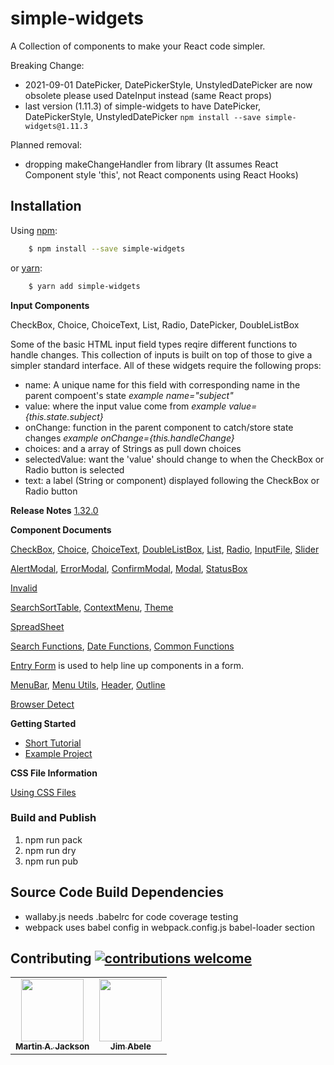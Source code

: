 # simple-widgets

A Collection of components to make your React code simpler.

Breaking Change:

- 2021-09-01   DatePicker, DatePickerStyle, UnstyledDatePicker are now obsolete  please used DateInput instead (same React props)
- last version (1.11.3) of simple-widgets to have DatePicker, DatePickerStyle, UnstyledDatePicker `npm install --save simple-widgets@1.11.3`

Planned removal:

- dropping makeChangeHandler from library (It assumes React Component style 'this', not React components using React Hooks)

## Installation

Using [npm](https://www.npmjs.com/):

```bash
    $ npm install --save simple-widgets
```

   or [yarn](https://yarnpkg.com/en/docs/migrating-from-npm):

```bash
    $ yarn add simple-widgets
```

__**Input Components**__

CheckBox, Choice, ChoiceText, List, Radio, DatePicker, DoubleListBox

Some of the basic HTML input field types reqire different functions to handle changes.
This collection of inputs is built on top of those to give a simpler standard interface.
All of these widgets require the following props:

- name: A unique name for this field with corresponding name in the parent compoent's state _example name="subject"_
- value: where the input value come from  _example value={this.state.subject}_
- onChange: function in the parent component to catch/store state changes _example onChange={this.handleChange}_
- choices: and a array of Strings as pull down choices
- selectedValue: want the 'value' should change to when the CheckBox or Radio button is selected
- text: a label (String or component) displayed following the CheckBox or Radio button

__**Release Notes**__
[1.32.0](docs/releases/release1.32.0.md)

__**Component Documents**__

[CheckBox](docs/CheckBox-Example.md), [Choice](docs/Choice-Example.md), [ChoiceText](docs/ChoiceText.md), [DoubleListBox](docs/DoubleListBox.md),  [List](docs/List.md), [Radio](docs/Radio-Example.md), [InputFile](docs/InputFile.md), [Slider](docs/Slider.md)

[AlertModal](docs/AlertModal.md), [ErrorModal](docs/ErrorModal.md), [ConfirmModal](docs/ConfirmModal.md), [Modal](docs/Modal.md), [StatusBox](docs/StatusBox.md)

[Invalid](docs/Invalid.md)

[SearchSortTable](docs/SearchSortTable.md), [ContextMenu](docs/ContextMenu.md), [Theme](docs/Theme.md)

[SpreadSheet](docs/SpreadSheet.md)

[Search Functions](docs/SearchFunct.md), [Date Functions](docs/DateFunct.md), [Common Functions](docs/Common.md)

[Entry Form](docs/EntryForm.md) is used to help line up components in a form.

[MenuBar](docs/MenuBar.md), [Menu Utils](docs/MenuUtils.md), [Header](docs/Header.md), [Outline](docs/Outline.md)

[Browser Detect](docs/BrowserDetect.md)

__**Getting Started**__

- [Short Tutorial](GettingStarted.md)
- [Example Project](https://github.com/martinjackson/simple-widgets-sample)

__**CSS File Information**__

[Using CSS Files](docs/UsingCSS.md)

### Build and Publish

1. npm run pack
2. npm run dry
3. npm run pub

## Source Code Build Dependencies

- wallaby.js needs .babelrc for code coverage testing
- webpack uses babel config in webpack.config.js babel-loader section

## Contributing [![contributions welcome](https://img.shields.io/badge/contributions-welcome-brightgreen.svg?style=flat)](https://github.com/martinjackson/simple-widgets/issues)

<table>
<tbody>
<tr>
<td align="center">
<a href="https://streamof.info"><img src="https://avatars0.githubusercontent.com/u/7481?s=460&v=4" width="100px;"/><br /><sub><b>Martin A. Jackson</b></sub></a>
</td>
<td align="center">
<a href="https://github.com/jimabele"><img src="https://avatars1.githubusercontent.com/u/73892263?s=460&amp;u=fb1dc1c6a877bbe87db054f5570c12a6c77d627f&amp;v=4" width="100px;"/><br /><sub><b>Jim Abele</b></sub></a>
</td>
</tbody>
</table>

